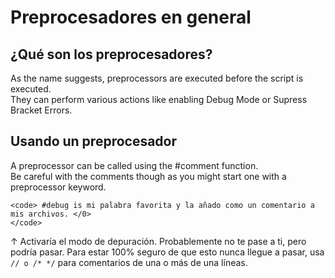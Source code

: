 # Preprocesadores en general

## ¿Qué son los preprocesadores?
As the name suggests, preprocessors are executed before the script is executed.  
They can perform various actions like enabling Debug Mode or Supress Bracket Errors.

## Usando un preprocesador
A preprocessor can be called using the #comment function.  
Be careful with the comments though as you might start one with a preprocessor keyword.

```zenscript
<code> #debug is mi palabra favorita y la añado como un comentario a mis archivos. </0>
</code>
```

</code>

↑ Activaría el modo de depuración. Probablemente no te pase a ti, pero podría pasar. Para estar 100% seguro de que esto nunca llegue a pasar, usa ` // o /* */ ` para comentarios de una o más de una líneas.